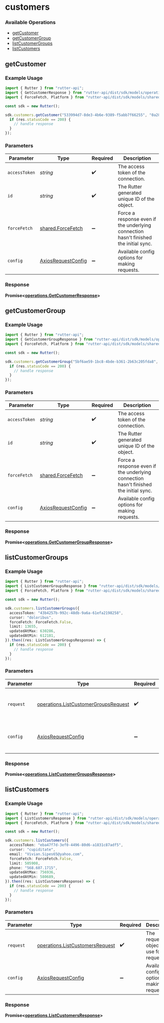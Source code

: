 # customers

### Available Operations

* [getCustomer](#getcustomer)
* [getCustomerGroup](#getcustomergroup)
* [listCustomerGroups](#listcustomergroups)
* [listCustomers](#listcustomers)

## getCustomer

### Example Usage

```typescript
import { Rutter } from "rutter-api";
import { GetCustomerResponse } from "rutter-api/dist/sdk/models/operations";
import { ForceFetch, Platform } from "rutter-api/dist/sdk/models/shared";

const sdk = new Rutter();

sdk.customers.getCustomer("533994d7-8de3-4b6e-9389-f5abb7f66255", "0a28382a-c483-4afd-a315-bba650164e06", ForceFetch.False).then((res: GetCustomerResponse) => {
  if (res.statusCode == 200) {
    // handle response
  }
});
```

### Parameters

| Parameter                                                                            | Type                                                                                 | Required                                                                             | Description                                                                          |
| ------------------------------------------------------------------------------------ | ------------------------------------------------------------------------------------ | ------------------------------------------------------------------------------------ | ------------------------------------------------------------------------------------ |
| `accessToken`                                                                        | *string*                                                                             | :heavy_check_mark:                                                                   | The access token of the connection.                                                  |
| `id`                                                                                 | *string*                                                                             | :heavy_check_mark:                                                                   | The Rutter generated unique ID of the object.                                        |
| `forceFetch`                                                                         | [shared.ForceFetch](../../models/shared/forcefetch.md)                               | :heavy_minus_sign:                                                                   | Force a response even if the underlying connection hasn't finished the initial sync. |
| `config`                                                                             | [AxiosRequestConfig](https://axios-http.com/docs/req_config)                         | :heavy_minus_sign:                                                                   | Available config options for making requests.                                        |


### Response

**Promise<[operations.GetCustomerResponse](../../models/operations/getcustomerresponse.md)>**


## getCustomerGroup

### Example Usage

```typescript
import { Rutter } from "rutter-api";
import { GetCustomerGroupResponse } from "rutter-api/dist/sdk/models/operations";
import { ForceFetch, Platform } from "rutter-api/dist/sdk/models/shared";

const sdk = new Rutter();

sdk.customers.getCustomerGroup("5bf6ae59-1bc8-4bde-b361-2b63c205fda8", "40774a68-a9a3-45d0-86b6-f66fef020e9f", ForceFetch.True).then((res: GetCustomerGroupResponse) => {
  if (res.statusCode == 200) {
    // handle response
  }
});
```

### Parameters

| Parameter                                                                            | Type                                                                                 | Required                                                                             | Description                                                                          |
| ------------------------------------------------------------------------------------ | ------------------------------------------------------------------------------------ | ------------------------------------------------------------------------------------ | ------------------------------------------------------------------------------------ |
| `accessToken`                                                                        | *string*                                                                             | :heavy_check_mark:                                                                   | The access token of the connection.                                                  |
| `id`                                                                                 | *string*                                                                             | :heavy_check_mark:                                                                   | The Rutter generated unique ID of the object.                                        |
| `forceFetch`                                                                         | [shared.ForceFetch](../../models/shared/forcefetch.md)                               | :heavy_minus_sign:                                                                   | Force a response even if the underlying connection hasn't finished the initial sync. |
| `config`                                                                             | [AxiosRequestConfig](https://axios-http.com/docs/req_config)                         | :heavy_minus_sign:                                                                   | Available config options for making requests.                                        |


### Response

**Promise<[operations.GetCustomerGroupResponse](../../models/operations/getcustomergroupresponse.md)>**


## listCustomerGroups

### Example Usage

```typescript
import { Rutter } from "rutter-api";
import { ListCustomerGroupsResponse } from "rutter-api/dist/sdk/models/operations";
import { ForceFetch, Platform } from "rutter-api/dist/sdk/models/shared";

const sdk = new Rutter();

sdk.customers.listCustomerGroups({
  accessToken: "43b4257b-992c-48db-9a6a-61efa2198258",
  cursor: "doloribus",
  forceFetch: ForceFetch.False,
  limit: 13655,
  updatedAtMax: 630286,
  updatedAtMin: 612181,
}).then((res: ListCustomerGroupsResponse) => {
  if (res.statusCode == 200) {
    // handle response
  }
});
```

### Parameters

| Parameter                                                                                    | Type                                                                                         | Required                                                                                     | Description                                                                                  |
| -------------------------------------------------------------------------------------------- | -------------------------------------------------------------------------------------------- | -------------------------------------------------------------------------------------------- | -------------------------------------------------------------------------------------------- |
| `request`                                                                                    | [operations.ListCustomerGroupsRequest](../../models/operations/listcustomergroupsrequest.md) | :heavy_check_mark:                                                                           | The request object to use for the request.                                                   |
| `config`                                                                                     | [AxiosRequestConfig](https://axios-http.com/docs/req_config)                                 | :heavy_minus_sign:                                                                           | Available config options for making requests.                                                |


### Response

**Promise<[operations.ListCustomerGroupsResponse](../../models/operations/listcustomergroupsresponse.md)>**


## listCustomers

### Example Usage

```typescript
import { Rutter } from "rutter-api";
import { ListCustomersResponse } from "rutter-api/dist/sdk/models/operations";
import { ForceFetch, Platform } from "rutter-api/dist/sdk/models/shared";

const sdk = new Rutter();

sdk.customers.listCustomers({
  accessToken: "eba47f7d-3ef0-4496-80d6-a1831c87adf5",
  cursor: "cupiditate",
  email: "Vivian.Sipes65@yahoo.com",
  forceFetch: ForceFetch.False,
  limit: 505908,
  phone: "568.607.1715",
  updatedAtMax: 756936,
  updatedAtMin: 580689,
}).then((res: ListCustomersResponse) => {
  if (res.statusCode == 200) {
    // handle response
  }
});
```

### Parameters

| Parameter                                                                          | Type                                                                               | Required                                                                           | Description                                                                        |
| ---------------------------------------------------------------------------------- | ---------------------------------------------------------------------------------- | ---------------------------------------------------------------------------------- | ---------------------------------------------------------------------------------- |
| `request`                                                                          | [operations.ListCustomersRequest](../../models/operations/listcustomersrequest.md) | :heavy_check_mark:                                                                 | The request object to use for the request.                                         |
| `config`                                                                           | [AxiosRequestConfig](https://axios-http.com/docs/req_config)                       | :heavy_minus_sign:                                                                 | Available config options for making requests.                                      |


### Response

**Promise<[operations.ListCustomersResponse](../../models/operations/listcustomersresponse.md)>**

